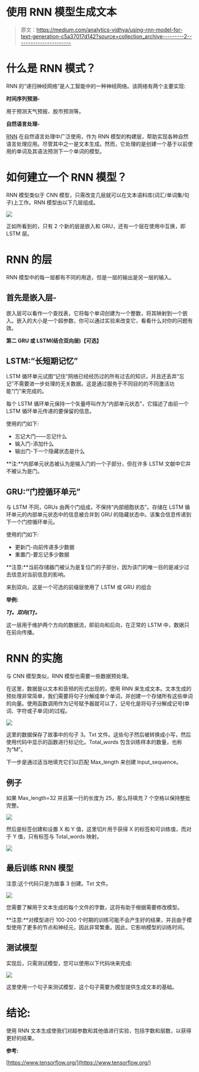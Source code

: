 # 使用 RNN 模型生成文本

> 原文：<https://medium.com/analytics-vidhya/using-rnn-model-for-text-generation-c5a37017d142?source=collection_archive---------2----------------------->

# 什么是 RNN 模式？

RNN 的“递归神经网络”是人工智能中的一种神经网络。该网络有两个主要实现:

**时间序列预测-**

用于预测天气预报、股市预测等。

**自然语言处理-**

[RNN](https://pianalytix.com/recurrent-neural-network-rnn/) 在自然语言处理中广泛使用，作为 RNN 模型的构建层，帮助实现各种自然语言处理应用。尽管其中之一是文本生成。然而，它处理的是创建一个基于以前使用的单词及其语法预测下一个单词的模型。

# 如何建立一个 RNN 模型？

RNN 模型类似于 CNN 模型，只需改变几层就可以在文本语料库(词汇/单词集/句子)上工作。RNN 模型由以下几层组成。

![](img/ca22d947d9d808704fcf0d65ee13cccc.png)

正如所看到的，只有 2 个新的层是嵌入和 GRU，还有一个层在使用中互换，即 LSTM 层。

# RNN 的层

RNN 模型中的每一层都有不同的用途，但是一层的输出是另一层的输入。

## 首先是嵌入层-

嵌入层可以看作一个查找表，它将每个单词创建为一个整数，将其映射到一个嵌入。嵌入的大小是一个超参数，你可以通过实验来改变它，看看什么对你的问题有效。

**第二 GRU 或 LSTM(结合双向层)【可选】**

## LSTM:“长短期记忆”

LSTM 循环单元试图“记住”网络已经经历过的所有过去的知识，并且还丢弃“忘记”不需要进一步处理的无关数据。这是通过服务于不同目的的不同激活功能“门”来完成的。

每个 LSTM 循环单元保持一个矢量呼叫作为“内部单元状态”，它描述了由前一个 LSTM 循环单元传递的要保留的信息。

使用的门如下:

*   忘记大门——忘记什么
*   输入门-添加什么
*   输出门-下一个隐藏状态是什么

**注:**内部单元状态被认为是输入门的一个子部分，但在许多 LSTM 文献中它并不被认为是门。

## GRU:“门控循环单元”

与 LSTM 不同，GRUs 由两个门组成，不保持“内部细胞状态”。存储在 LSTM 循环单元的内部单元状态中的信息被合并到 GRU 的隐藏状态中。该集合信息传递到下一个门控循环单元。

使用的门如下:

*   更新门-向前传递多少数据
*   重置门-要忘记多少数据

**注意:**当前存储器门被认为是复位门的子部分，因为该门的唯一目的是减少过去信息对当前信息的影响。

来到双向，这是一个可选的前缀层使用了 LSTM 或 GRU 的组合

**举例:**

***Tf。双向(Tf。***

这一层用于维护两个方向的数据流，即前向和后向，在正常的 LSTM 中，数据只在前向传播。

# RNN 的实施

与 CNN 模型类似，RNN 模型也需要一些数据预处理。

在这里，数据是以文本和音频的形式出现的，使用 RNN 来生成文本。文本生成的预处理非常简单，我们需要将句子分解成单个单词，并创建一个存储所有这些单词的向量。使用函数调用作为记号赋予器就可以了，记号化是将句子分解成记号(单词、字符或子单词)的过程。

![](img/af2c872a31ccb6b1f378ffc3a1acbff8.png)

这里的数据保存了故事中的句子 3。Txt 文件。这些句子然后被转换成小写，然后使用代码中显示的函数进行标记化。Total_words 包含训练样本的数量，也称为“M”。

下一步是通过适当地填充它们以匹配 Max_length 来创建 Input_sequence。

## 例子

如果 Max_length=32 并且第一行的长度为 25，那么将填充 7 个空格以保持整批完整。

![](img/408d0614a1fd20d52d1ec34b92c9b6a7.png)

然后是标签创建和设置 X 和 Y 值，这里切片用于获得 X 的标签和可训练值，而对于 Y 值，只有标签与 Total_words 映射。

![](img/3a94fed09de5fd2ecbfa2bf089f6f3ae.png)

## 最后训练 RNN 模型

注意:这个代码只是为故事 3 创建。Txt 文件。

![](img/0943b6b8a9a007ab7873660e99055265.png)

您需要了解用于文本生成的每个文件的字数，这将有助于根据需要修改模型。

**注意:**对模型进行 100-200 个时期的训练可能不会产生好的结果，并且由于模型使用了更多的节点和神经元，因此非常繁重。因此，它影响模型的训练时间。

## 测试模型

实现后，只需测试模型，您可以使用以下代码块来完成:

![](img/7deb90be2d80b8b842c309ffc4ec6f31.png)

这里使用一个句子来测试模型，这个句子需要为模型提供生成文本的基础。

# 结论:

使用 RNN 文本生成使我们对超参数和其他值进行实验，包括字数和层数，以获得更好的结果。

**参考:**

[https://www.tensorflow.org/](https://www.tensorflow.org/)